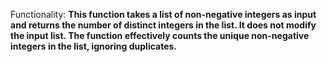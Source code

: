 Functionality: **This function takes a list of non-negative integers as input and returns the number of distinct integers in the list. It does not modify the input list. The function effectively counts the unique non-negative integers in the list, ignoring duplicates.**